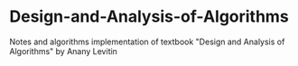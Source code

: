 # Design-and-Analysis-of-Algorithms
Notes and algorithms implementation of textbook "Design and Analysis of Algorithms" by Anany Levitin
